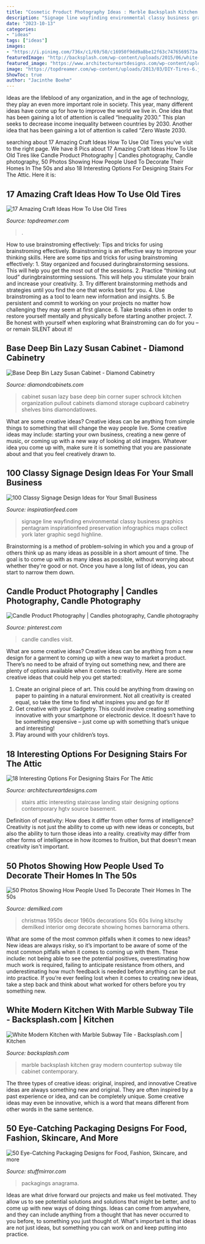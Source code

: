 ```yaml
---
title: "Cosmetic Product Photography Ideas : Marble Backsplash Kitchen Gray Modern Countertop Subway Tile Cabinet Contemporary"
description: "Signage line wayfinding environmental classy business graphics pentagram inspirationfeed preservation infographics maps collect york later graphic segd highline"
date: "2023-10-13"
categories:
- "ideas"
tags: ["ideas"]
images:
- "https://i.pinimg.com/736x/c1/69/50/c16950f9dd9a8be12f63c7476569573a.jpg"
featuredImage: "http://backsplash.com/wp-content/uploads/2015/06/white-gray-cabinet-marble-countertop-marble-subway-kitchen-backsplash.jpg"
featured_image: "https://www.architectureartdesigns.com/wp-content/uploads/2016/09/17-3.jpg"
image: "https://topdreamer.com/wp-content/uploads/2013/03/DIY-Tires-6.jpg"
ShowToc: true
author: "Jacinthe Boehm"
---
```



Ideas are the lifeblood of any organization, and in the age of technology, they play an even more important role in society. This year, many different ideas have come up for how to improve the world we live in. One idea that has been gaining a lot of attention is called “Inequality 2030.” This plan seeks to decrease income inequality between countries by 2030. Another idea that has been gaining a lot of attention is called “Zero Waste 2030.

	

		
searching about 17 Amazing Craft Ideas How To Use Old Tires you've visit to the right page. We have 8 Pics about 17 Amazing Craft Ideas How To Use Old Tires like Candle Product Photography | Candles photography, Candle photography, 50 Photos Showing How People Used To Decorate Their Homes In The 50s and also 18 Interesting Options For Designing Stairs For The Attic. Here it is:
		
    
## 17 Amazing Craft Ideas How To Use Old Tires

<img loading=lazy src="https://topdreamer.com/wp-content/uploads/2013/03/DIY-Tires-6.jpg" onerror="this.onerror=null;this.src='https://tse1.mm.bing.net/th?id=OIP.nuc71Ks70y77L30cJFJ-OgHaLH&amp;pid=15.1';" alt="17 Amazing Craft Ideas How To Use Old Tires">

_Source: topdreamer.com_

>. 

	

How to use brainstroming effectively: Tips and tricks for using brainstroming effectively.
Brainstroming is an effective way to improve your thinking skills. Here are some tips and tricks for using brainstroming effectively: 1. Stay organized and focused duringbrainstorming sessions. This will help you get the most out of the sessions. 2. Practice “thinking out loud” duringbrainstorming sessions. This will help you stimulate your brain and increase your creativity. 3. Try different brainstorming methods and strategies until you find the one that works best for you. 4. Use brainstroming as a tool to learn new information and insights. 5. Be persistent and commit to working on your projects no matter how challenging they may seem at first glance. 6. Take breaks often in order to restore yourself mentally and physically before starting another project. 7. Be honest with yourself when exploring what Brainstroming can do for you – or remain SILENT about it!

    
## Base Deep Bin Lazy Susan Cabinet - Diamond Cabinetry

<img loading=lazy src="https://www.diamondcabinets.com/-/media/diamond/products/cabinet_interiors/4rotodeepbinbakes.jpg" onerror="this.onerror=null;this.src='https://tse3.mm.bing.net/th?id=OIP.tQZZOrWm0e0LARIRd5vNjAHaLH&amp;pid=15.1';" alt="Base Deep Bin Lazy Susan Cabinet - Diamond Cabinetry">

_Source: diamondcabinets.com_

>cabinet susan lazy base deep bin corner super schrock kitchen organization pullout cabinets diamond storage cupboard cabinetry shelves bins diamondatlowes. 

	

What are some creative ideas?
Creative ideas can be anything from simple things to something that will change the way people live. Some creative ideas may include: starting your own business, creating a new genre of music, or coming up with a new way of looking at old images. Whatever idea you come up with, make sure it is something that you are passionate about and that you feel creatively drawn to.

    
## 100 Classy Signage Design Ideas For Your Small Business

<img loading=lazy src="https://inspirationfeed.com/wp-content/uploads/2017/03/58-2.jpg" onerror="this.onerror=null;this.src='https://tse2.mm.bing.net/th?id=OIP.iTjpTpYFGyv_lCUrex3b7gAAAA&amp;pid=15.1';" alt="100 Classy Signage Design Ideas for Your Small Business">

_Source: inspirationfeed.com_

>signage line wayfinding environmental classy business graphics pentagram inspirationfeed preservation infographics maps collect york later graphic segd highline. 

	

Brainstorming is a method of problem-solving in which you and a group of others think up as many ideas as possible in a short amount of time. The goal is to come up with as many ideas as possible, without worrying about whether they're good or not. Once you have a long list of ideas, you can start to narrow them down.

    
## Candle Product Photography | Candles Photography, Candle Photography

<img loading=lazy src="https://i.pinimg.com/736x/c1/69/50/c16950f9dd9a8be12f63c7476569573a.jpg" onerror="this.onerror=null;this.src='https://tse1.mm.bing.net/th?id=OIP.noezY0MUqxbGrWIDRHr_FQHaLH&amp;pid=15.1';" alt="Candle Product Photography | Candles photography, Candle photography">

_Source: pinterest.com_

>candle candles visit. 

	

What are some creative ideas?
Creative ideas can be anything from a new design for a garment to coming up with a new way to market a product. There’s no need to be afraid of trying out something new, and there are plenty of options available when it comes to creativity. Here are some creative ideas that could help you get started: 
1. Create an original piece of art. This could be anything from drawing on paper to painting in a natural environment. Not all creativity is created equal, so take the time to find what inspires you and go for it! 
2. Get creative with your Gadgetry. This could involve creating something innovative with your smartphone or electronic device. It doesn’t have to be something expensive – just come up with something that’s unique and interesting! 
3. Play around with your children’s toys.

    
## 18 Interesting Options For Designing Stairs For The Attic

<img loading=lazy src="https://www.architectureartdesigns.com/wp-content/uploads/2016/09/17-3.jpg" onerror="this.onerror=null;this.src='https://tse3.mm.bing.net/th?id=OIP.u7wtwTpgwUwO1Oc_2iqXLQHaLJ&amp;pid=15.1';" alt="18 Interesting Options For Designing Stairs For The Attic">

_Source: architectureartdesigns.com_

>stairs attic interesting staircase landing stair designing options contemporary hgtv source basement. 

	

Definition of creativity: How does it differ from other forms of intelligence?
Creativity is not just the ability to come up with new ideas or concepts, but also the ability to turn those ideas into a reality. creativity may differ from other forms of intelligence in how itcomes to fruition, but that doesn't mean creativity isn't important.

    
## 50 Photos Showing How People Used To Decorate Their Homes In The 50s

<img loading=lazy src="https://www.demilked.com/magazine/wp-content/uploads/2018/12/5c10c8c1ed47a-vintage-christmas-house-interior-decorations-1950s-1960s-10-5c0f71efd2e0b__700.jpg" onerror="this.onerror=null;this.src='https://tse3.mm.bing.net/th?id=OIP.nswAjI0E9IddpUGR2E3hfQHaHS&amp;pid=15.1';" alt="50 Photos Showing How People Used To Decorate Their Homes In The 50s">

_Source: demilked.com_

>christmas 1950s decor 1960s decorations 50s 60s living kitschy demilked interior omg decorate showing homes barnorama others. 

	

What are some of the most common pitfalls when it comes to new ideas?
New ideas are always risky, so it’s important to be aware of some of the most common pitfalls when it comes to coming up with them. These include: not being able to see the potential positives, overestimating how much work is required, failing to anticipate resistance from others, and underestimating how much feedback is needed before anything can be put into practice. If you’re ever feeling lost when it comes to creating new ideas, take a step back and think about what worked for others before you try something new.

    
## White Modern Kitchen With Marble Subway Tile - Backsplash.com | Kitchen

<img loading=lazy src="http://backsplash.com/wp-content/uploads/2015/06/white-gray-cabinet-marble-countertop-marble-subway-kitchen-backsplash.jpg" onerror="this.onerror=null;this.src='https://tse4.mm.bing.net/th?id=OIP.2lRSlPxU1VmY-EezegDYTgHaFR&amp;pid=15.1';" alt="White Modern Kitchen with Marble Subway Tile - Backsplash.com | Kitchen">

_Source: backsplash.com_

>marble backsplash kitchen gray modern countertop subway tile cabinet contemporary. 

	

The three types of creative ideas: original, inspired, and innovative
Creative ideas are always something new and original. They are often inspired by a past experience or idea, and can be completely unique. Some creative ideas may even be innovative, which is a word that means different from other words in the same sentence.

    
## 50 Eye-Catching Packaging Designs For Food, Fashion, Skincare, And More

<img loading=lazy src="http://www.stuffmirror.com/wp-content/uploads/2015/06/50-Eye-Catching-Packaging-Designs-by-Anagrama-5.jpg" onerror="this.onerror=null;this.src='https://tse4.mm.bing.net/th?id=OIP.WCM-K-LDFcvddcFjbBUoeAHaEo&amp;pid=15.1';" alt="50 Eye-Catching Packaging Designs for Food, Fashion, Skincare, and more">

_Source: stuffmirror.com_

>packagings anagrama. 

	

Ideas are what drive forward our projects and make us feel motivated. They allow us to see potential solutions and solutions that might be better, and to come up with new ways of doing things. Ideas can come from anywhere, and they can include anything from a thought that has never occurred to you before, to something you just thought of. What's important is that ideas are not just ideas, but something you can work on and keep putting into practice.

